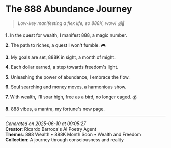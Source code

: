 # The 888 Abundance Journey

> *Low-key manifesting a flex life, so 888K, wow! 💰🤲*

**1.** In the quest for wealth, I manifest 888, a magic number.


**2.** The path to riches, a quest I won't fumble. 🎮


**3.** My goals are set, 888K in sight, a month of might.


**4.** Each dollar earned, a step towards freedom's light.


**5.** Unleashing the power of abundance, I embrace the flow.


**6.** Soul searching and money moves, a harmonious show.


**7.** With wealth, I'll soar high, free as a bird, no longer caged. 💰


**8.** 888 vibes, a mantra, my fortune's new page.



---

*Generated on 2025-06-10 at 09:05:27*  
**Creator**: Ricardo Barroca's AI Poetry Agent  
**Themes**: 888 Wealth • 888K Month Soon • Wealth and Freedom  
**Collection**: A journey through consciousness and reality